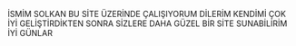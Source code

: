 İSMİM SOLKAN BU SİTE ÜZERİNDE ÇALIŞIYORUM DİLERİM KENDİMİ ÇOK İYİ GELİŞTİRDİKTEN SONRA
SİZLERE DAHA GÜZEL BİR SİTE SUNABİLİRİM İYİ GÜNLAR
